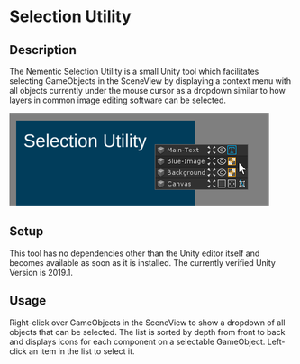 # Selection Utility

## Description
The Nementic Selection Utility is a small Unity tool which facilitates selecting GameObjects in the SceneView by displaying a context menu with all objects currently under the mouse cursor as a dropdown similar to how layers in common image editing software can be selected.

![Preview: Selection Utility in the SceneView](Documentation~/Preview.png)

## Setup
This tool has no dependencies other than the Unity editor itself and becomes available as soon as it is installed. The currently verified Unity Version is 2019.1.

## Usage
Right-click over GameObjects in the SceneView to show a dropdown of all objects that can be selected. The list is sorted by depth from front to back and displays icons for each component on a selectable GameObject. Left-click an item in the list to select it.